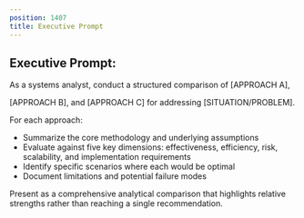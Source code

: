 ```yaml
---
position: 1407
title: Executive Prompt
---
```


## Executive Prompt:

As a systems analyst, conduct a structured comparison of [APPROACH A],

[APPROACH B], and [APPROACH C] for addressing [SITUATION/PROBLEM].





For each approach:

- Summarize the core methodology and underlying assumptions
- Evaluate against five key dimensions: effectiveness, efficiency, risk, scalability, and implementation requirements
- Identify specific scenarios where each would be optimal
- Document limitations and potential failure modes




Present as a comprehensive analytical comparison that highlights relative strengths rather than reaching a single recommendation.